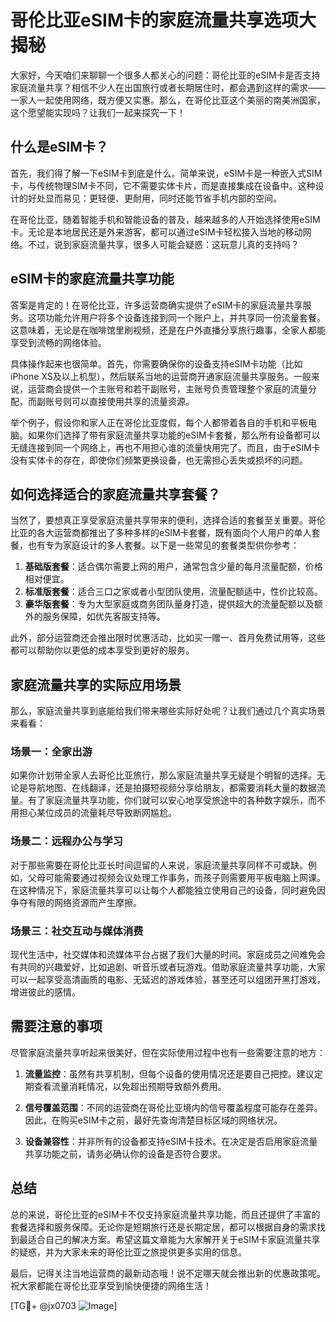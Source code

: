 # 哥伦比亚eSIM卡的家庭流量共享选项大揭秘

大家好，今天咱们来聊聊一个很多人都关心的问题：哥伦比亚的eSIM卡是否支持家庭流量共享？相信不少人在出国旅行或者长期居住时，都会遇到这样的需求——一家人一起使用网络，既方便又实惠。那么，在哥伦比亚这个美丽的南美洲国家，这个愿望能实现吗？让我们一起来探究一下！

## 什么是eSIM卡？

首先，我们得了解一下eSIM卡到底是什么。简单来说，eSIM卡是一种嵌入式SIM卡，与传统物理SIM卡不同，它不需要实体卡片，而是直接集成在设备中。这种设计的好处显而易见：更轻便、更耐用，同时还能节省手机内部的空间。

在哥伦比亚，随着智能手机和智能设备的普及，越来越多的人开始选择使用eSIM卡。无论是本地居民还是外来游客，都可以通过eSIM卡轻松接入当地的移动网络。不过，说到家庭流量共享，很多人可能会疑惑：这玩意儿真的支持吗？

## eSIM卡的家庭流量共享功能

答案是肯定的！在哥伦比亚，许多运营商确实提供了eSIM卡的家庭流量共享服务。这项功能允许用户将多个设备连接到同一个账户上，并共享同一份流量套餐。这意味着，无论是在咖啡馆里刷视频，还是在户外直播分享旅行趣事，全家人都能享受到流畅的网络体验。

具体操作起来也很简单。首先，你需要确保你的设备支持eSIM卡功能（比如iPhone XS及以上机型），然后联系当地的运营商开通家庭流量共享服务。一般来说，运营商会提供一个主账号和若干副账号，主账号负责管理整个家庭的流量分配，而副账号则可以直接使用共享的流量资源。

举个例子，假设你和家人正在哥伦比亚度假，每个人都带着各自的手机和平板电脑。如果你们选择了带有家庭流量共享功能的eSIM卡套餐，那么所有设备都可以无缝连接到同一个网络上，再也不用担心谁的流量快用完了。而且，由于eSIM卡没有实体卡的存在，即使你们频繁更换设备，也无需担心丢失或损坏的问题。

## 如何选择适合的家庭流量共享套餐？

当然了，要想真正享受家庭流量共享带来的便利，选择合适的套餐至关重要。哥伦比亚的各大运营商都推出了多种多样的eSIM卡套餐，既有面向个人用户的单人套餐，也有专为家庭设计的多人套餐。以下是一些常见的套餐类型供你参考：

1. **基础版套餐**：适合偶尔需要上网的用户，通常包含少量的每月流量配额，价格相对便宜。
2. **标准版套餐**：适合三口之家或者小型团队使用，流量配额适中，性价比较高。
3. **豪华版套餐**：专为大型家庭或商务团队量身打造，提供超大的流量配额以及额外的服务保障，如优先客服支持等。

此外，部分运营商还会推出限时优惠活动，比如买一赠一、首月免费试用等，这些都可以帮助你以更低的成本享受到更好的服务。

## 家庭流量共享的实际应用场景

那么，家庭流量共享到底能给我们带来哪些实际好处呢？让我们通过几个真实场景来看看：

### 场景一：全家出游
如果你计划带全家人去哥伦比亚旅行，那么家庭流量共享无疑是个明智的选择。无论是导航地图、在线翻译，还是拍摄短视频分享给朋友，都需要消耗大量的数据流量。有了家庭流量共享功能，你们就可以安心地享受旅途中的各种数字娱乐，而不用担心某位成员的流量耗尽导致断网尴尬。

### 场景二：远程办公与学习
对于那些需要在哥伦比亚长时间逗留的人来说，家庭流量共享同样不可或缺。例如，父母可能需要通过视频会议处理工作事务，而孩子则需要用平板电脑上网课。在这种情况下，家庭流量共享可以让每个人都能独立使用自己的设备，同时避免因争夺有限的网络资源而产生摩擦。

### 场景三：社交互动与媒体消费
现代生活中，社交媒体和流媒体平台占据了我们大量的时间。家庭成员之间难免会有共同的兴趣爱好，比如追剧、听音乐或者玩游戏。借助家庭流量共享功能，大家可以一起享受高清画质的电影、无延迟的游戏体验，甚至还可以组团开黑打游戏，增进彼此的感情。

## 需要注意的事项

尽管家庭流量共享听起来很美好，但在实际使用过程中也有一些需要注意的地方：

1. **流量监控**：虽然有共享机制，但每个设备的使用情况还是要自己把控。建议定期查看流量消耗情况，以免超出预期导致额外费用。
   
2. **信号覆盖范围**：不同的运营商在哥伦比亚境内的信号覆盖程度可能存在差异。因此，在购买eSIM卡之前，最好先查询清楚目标区域的网络状况。

3. **设备兼容性**：并非所有的设备都支持eSIM卡技术。在决定是否启用家庭流量共享功能之前，请务必确认你的设备是否符合要求。

## 总结

总的来说，哥伦比亚的eSIM卡不仅支持家庭流量共享功能，而且还提供了丰富的套餐选择和服务保障。无论你是短期旅行还是长期定居，都可以根据自身的需求找到最适合自己的解决方案。希望这篇文章能为大家解开关于eSIM卡家庭流量共享的疑惑，并为大家未来的哥伦比亚之旅提供更多实用的信息。

最后，记得关注当地运营商的最新动态哦！说不定哪天就会推出新的优惠政策呢。祝大家都能在哥伦比亚享受到愉快便捷的网络生活！

[TG💪+ @jx0703 ![Image](https://github.com/user-attachments/assets/dbca1d08-cadb-493c-b0ec-ad6f7a83f270)]